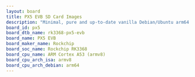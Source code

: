 ```yaml
---
layout: board
title: PX5 EVB SD Card Images
description: "Minimal, pure and up-to-date vanilla Debian/Ubuntu arm64 SD card images for PX5 EVB by Rockchip, SoC: Rockchip RK3368, CPU ISA: armv8"
board_id: px5
board_dtb_name: rk3368-px5-evb
board_name: PX5 EVB
board_maker_name: Rockchip
board_soc_name: Rockchip RK3368
board_cpu_name: ARM Cortex A53 (armv8)
board_cpu_arch_isa: armv8
board_cpu_arch_debian: arm64
---
```

